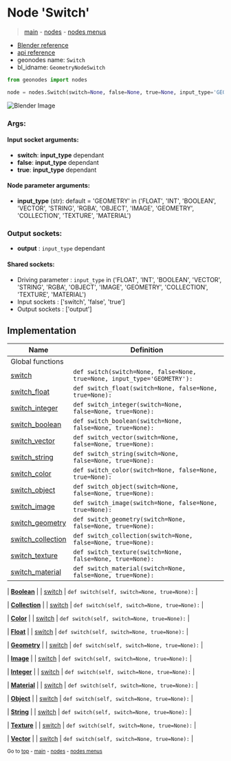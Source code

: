 # Node 'Switch'

> [main](../structure.md) - [nodes](nodes.md) - [nodes menus](nodes_menus.md)

- [Blender reference](https://docs.blender.org/manual/en/latest/modeling/geometry_nodes/utilities/switch.html)
- [api reference](https://docs.blender.org/api/current/bpy.types.GeometryNodeSwitch.html)
- geonodes name: `Switch`
- bl_idname: `GeometryNodeSwitch`

```python
from geonodes import nodes

node = nodes.Switch(switch=None, false=None, true=None, input_type='GEOMETRY')
```

![Blender Image](https://docs.blender.org/manual/en/latest/_images/node-types_GeometryNodeSwitch.webp)

### Args:

#### Input socket arguments:

- **switch**: **input_type** dependant
- **false**: **input_type** dependant
- **true**: **input_type** dependant

#### Node parameter arguments:

- **input_type** (str): default = 'GEOMETRY' in ('FLOAT', 'INT', 'BOOLEAN', 'VECTOR', 'STRING', 'RGBA', 'OBJECT', 'IMAGE', 'GEOMETRY', 'COLLECTION', 'TEXTURE', 'MATERIAL')

### Output sockets:

- **output** : ``input_type`` dependant

#### Shared sockets:

- Driving parameter : ``input_type`` in ('FLOAT', 'INT', 'BOOLEAN', 'VECTOR', 'STRING', 'RGBA', 'OBJECT', 'IMAGE', 'GEOMETRY', 'COLLECTION', 'TEXTURE', 'MATERIAL')
- Input sockets  : ['switch', 'false', 'true']
- Output sockets : ['output']
## Implementation

| Name | Definition |
|------|------------|
| Global functions |
| [switch](A.md#switch) | `def switch(switch=None, false=None, true=None, input_type='GEOMETRY'):` |
| [switch_float](A.md#switch_float) | `def switch_float(switch=None, false=None, true=None):` |
| [switch_integer](A.md#switch_integer) | `def switch_integer(switch=None, false=None, true=None):` |
| [switch_boolean](A.md#switch_boolean) | `def switch_boolean(switch=None, false=None, true=None):` |
| [switch_vector](A.md#switch_vector) | `def switch_vector(switch=None, false=None, true=None):` |
| [switch_string](A.md#switch_string) | `def switch_string(switch=None, false=None, true=None):` |
| [switch_color](A.md#switch_color) | `def switch_color(switch=None, false=None, true=None):` |
| [switch_object](A.md#switch_object) | `def switch_object(switch=None, false=None, true=None):` |
| [switch_image](A.md#switch_image) | `def switch_image(switch=None, false=None, true=None):` |
| [switch_geometry](A.md#switch_geometry) | `def switch_geometry(switch=None, false=None, true=None):` |
| [switch_collection](A.md#switch_collection) | `def switch_collection(switch=None, false=None, true=None):` |
| [switch_texture](A.md#switch_texture) | `def switch_texture(switch=None, false=None, true=None):` |
| [switch_material](A.md#switch_material) | `def switch_material(switch=None, false=None, true=None):` |

| **[Boolean](Boolean.md)** |
| [switch](Boolean.md#switch) | `def switch(self, switch=None, true=None):` |

| **[Collection](Collection.md)** |
| [switch](Collection.md#switch) | `def switch(self, switch=None, true=None):` |

| **[Color](Color.md)** |
| [switch](Color.md#switch) | `def switch(self, switch=None, true=None):` |

| **[Float](Float.md)** |
| [switch](Float.md#switch) | `def switch(self, switch=None, true=None):` |

| **[Geometry](Geometry.md)** |
| [switch](Geometry.md#switch) | `def switch(self, switch=None, true=None):` |

| **[Image](Image.md)** |
| [switch](Image.md#switch) | `def switch(self, switch=None, true=None):` |

| **[Integer](Integer.md)** |
| [switch](Integer.md#switch) | `def switch(self, switch=None, true=None):` |

| **[Material](Material.md)** |
| [switch](Material.md#switch) | `def switch(self, switch=None, true=None):` |

| **[Object](Object.md)** |
| [switch](Object.md#switch) | `def switch(self, switch=None, true=None):` |

| **[String](String.md)** |
| [switch](String.md#switch) | `def switch(self, switch=None, true=None):` |

| **[Texture](Texture.md)** |
| [switch](Texture.md#switch) | `def switch(self, switch=None, true=None):` |

| **[Vector](Vector.md)** |
| [switch](Vector.md#switch) | `def switch(self, switch=None, true=None):` |

<sub>Go to [top](#node-Switch) - [main](../structure.md) - [nodes](nodes.md) - [nodes menus](nodes_menus.md)</sub>

